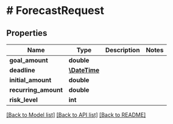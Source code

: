 # # ForecastRequest

## Properties

Name | Type | Description | Notes
------------ | ------------- | ------------- | -------------
**goal_amount** | **double** |  |
**deadline** | [**\DateTime**](\DateTime.md) |  |
**initial_amount** | **double** |  |
**recurring_amount** | **double** |  |
**risk_level** | **int** |  |

[[Back to Model list]](../../README.md#models) [[Back to API list]](../../README.md#endpoints) [[Back to README]](../../README.md)
